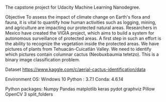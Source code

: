 The capstone project for Udacity Machine Learning Nanodegree. 

Objective
To assess the impact of climate change on Earth's flora and fauna, it is vital to quantify how
human activities such as logging, mining, and agriculture are impacting our protected natural
areas. Researchers in Mexico have created the VIGIA project, which aims to build a system for
autonomous surveillance of protected areas. A first step in such an effort is the ability to
recognize the vegetation inside the protected areas.
We have pictures of plants from Tehuacán-Cuicatlán Valley. We need to identify which pictures
contain columnar cactus (Neobuxbaumia tetetzo). This is a binary image classification problem.

Dataset
https://www.kaggle.com/c/aerial-cactus-identification/data

Environment
OS: Windows 10
Python : 3.7.1
Conda: 4.6.14

Python packages:
Numpy
Pandas
matplotlib
keras
pydot
graphviz
Pillow
OpenCV 3
split_folders
